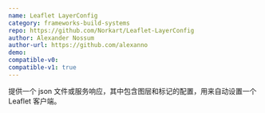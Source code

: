 ```yaml
---
name: Leaflet LayerConfig
category: frameworks-build-systems
repo: https://github.com/Norkart/Leaflet-LayerConfig
author: Alexander Nossum
author-url: https://github.com/alexanno
demo: 
compatible-v0:
compatible-v1: true
---
```


提供一个 json 文件或服务响应，其中包含图层和标记的配置，用来自动设置一个 Leaflet 客户端。
